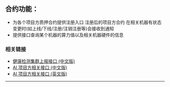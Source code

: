 ## 合约功能：
- 为各个项目方质押合约提供注册入口 注册后的项目方合约 在相关机器有状态变更时(如上线/下线/注册/注销注册等)会接收到通知
- 提供接口查询某个机器的算力值以及相关机器硬件的信息

### 相关链接

* [健康检测集群上报接口 (中文版)](https://github.com/DeepBrainChain/DBC-Contracts/blob/main/system/contracts/ai/docs/dev_for_reporter_zh.md)
* [AI 项目方相关接口 (中文版)](https://github.com/DeepBrainChain/DBC-Contracts/blob/main/system/contracts/ai/docs/dev_for_ai_project_staking_zh.md)
* [AI 项目方相关接口 (英文版)](https://github.com/DeepBrainChain/DBC-Contracts/blob/main/system/contracts/ai/docs/dev_for_ai_project_staking_en.md)

---